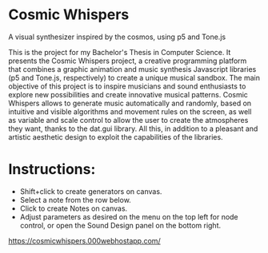 # Cosmic Whispers
A visual synthesizer inspired by the cosmos, using p5 and Tone.js

This is the project for my Bachelor's Thesis in Computer Science. It presents the Cosmic Whispers project, a creative programming platform that combines a graphic animation and music synthesis Javascript libraries (p5 and Tone.js, respectively) to create a unique musical sandbox. The main objective of this project is to inspire musicians and sound enthusiasts to explore new possibilities and create innovative musical patterns.
Cosmic Whispers allows to generate music automatically and randomly, based on intuitive and visible algorithms and movement rules on the screen, as well as variable and scale control to allow the user to create the atmospheres they want,
thanks to the dat.gui library. All this, in addition to a pleasant and artistic aesthetic design to exploit the capabilities of the libraries.

# Instructions: 
* Shift+click to create generators on canvas. 
* Select a note from the row below.
* Click to create Notes on canvas.
* Adjust parameters as desired on the menu on the top left for node control, or open the Sound Design panel on the bottom right.

https://cosmicwhispers.000webhostapp.com/



